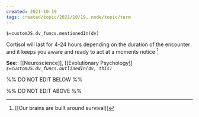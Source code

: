 ```yaml
---
created: 2021-10-19
tags: created/topic/2021/10/19, node/topic/term
---
```

`$=customJS.dv_funcs.mentionedIn(dv)`


Cortisol will last for 4-24 hours depending on the duration of the encounter and it keeps you aware and ready to act at a moments notice [^1]

**See**:: [[Neuroscience]], [[Evolutionary Psychology]]
*`$=customJS.dv_funcs.outlinedIn(dv, this)`*

%% DO NOT EDIT BELOW %%

%% DO NOT EDIT ABOVE %%
[^1]: [[Our brains are built around survival]]

